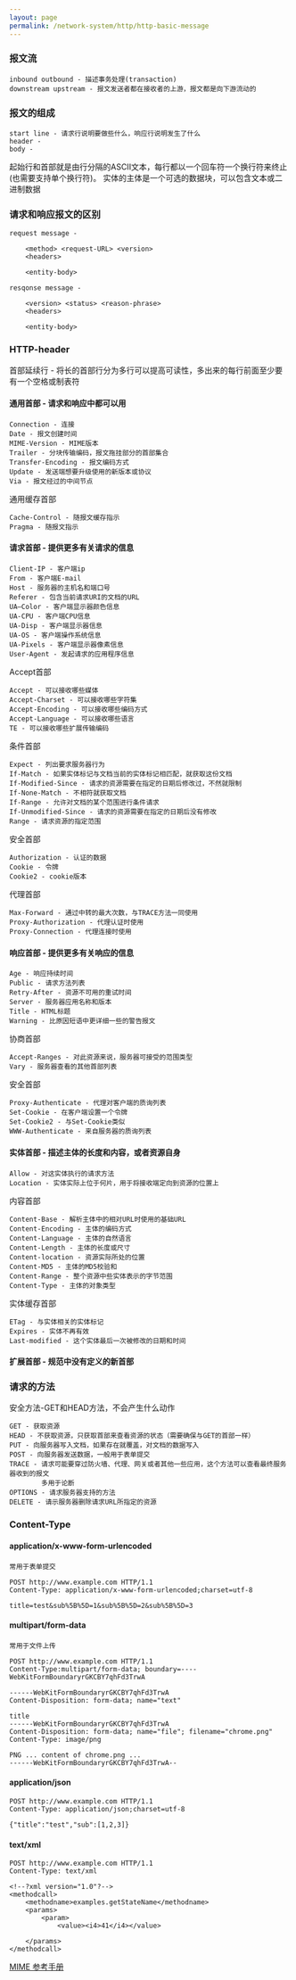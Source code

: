 ```yaml
---
layout: page
permalink: /network-system/http/http-basic-message
---
```


### 报文流

    inbound outbound - 描述事务处理(transaction)
    downstream upstream - 报文发送者都在接收者的上游，报文都是向下游流动的

### 报文的组成

    start line - 请求行说明要做些什么，响应行说明发生了什么
    header -
    body -

起始行和首部就是由行分隔的ASCII文本，每行都以一个回车符一个换行符来终止(也需要支持单个换行符)。
实体的主体是一个可选的数据块，可以包含文本或二进制数据

### 请求和响应报文的区别

    request message -  

        <method> <request-URL> <version>
        <headers>

        <entity-body>

    resqonse message -

        <version> <status> <reason-phrase>
        <headers>

        <entity-body>

### HTTP-header
首部延续行 - 将长的首部行分为多行可以提高可读性，多出来的每行前面至少要有一个空格或制表符

#### 通用首部 - 请求和响应中都可以用

    Connection - 连接
    Date - 报文创建时间
    MIME-Version - MIME版本
    Trailer - 分块传输编码，报文拖挂部分的首部集合
    Transfer-Encoding - 报文编码方式
    Update - 发送端想要升级使用的新版本或协议
    Via - 报文经过的中间节点
    
通用缓存首部

    Cache-Control - 随报文缓存指示
    Pragma - 随报文指示

#### 请求首部 - 提供更多有关请求的信息

    Client-IP - 客户端ip
    From - 客户端E-mail
    Host - 服务器的主机名和端口号
    Referer - 包含当前请求URI的文档的URL
    UA—Color - 客户端显示器颜色信息
    UA-CPU - 客户端CPU信息
    UA-Disp - 客户端显示器信息
    UA-OS - 客户端操作系统信息
    UA-Pixels - 客户端显示器像素信息
    User-Agent - 发起请求的应用程序信息

Accept首部

    Accept - 可以接收哪些媒体
    Accept-Charset - 可以接收哪些字符集
    Accept-Encoding - 可以接收哪些编码方式
    Accept-Language - 可以接收哪些语言
    TE - 可以接收哪些扩展传输编码

条件首部

    Expect - 列出要求服务器行为
    If-Match - 如果实体标记与文档当前的实体标记相匹配，就获取这份文档
    If-Modified-Since - 请求的资源需要在指定的日期后修改过，不然就限制
    If-None-Match - 不相符就获取文档
    If-Range - 允许对文档的某个范围进行条件请求
    If-Unmodified-Since - 请求的资源需要在指定的日期后没有修改
    Range - 请求资源的指定范围

安全首部

    Authorization - 认证的数据
    Cookie - 令牌
    Cookie2 - cookie版本

代理首部

    Max-Forward - 通过中转的最大次数，与TRACE方法一同使用
    Proxy-Authorization - 代理认证时使用
    Proxy-Connection - 代理连接时使用

#### 响应首部 - 提供更多有关响应的信息

    Age - 响应持续时间
    Public - 请求方法列表
    Retry-After - 资源不可用的重试时间
    Server - 服务器应用名称和版本
    Title - HTML标题
    Warning - 比原因短语中更详细一些的警告报文

协商首部

    Accept-Ranges - 对此资源来说，服务器可接受的范围类型
    Vary - 服务器查看的其他首部列表

安全首部

    Proxy-Authenticate - 代理对客户端的质询列表
    Set-Cookie - 在客户端设置一个令牌
    Set-Cookie2 - 与Set-Cookie类似
    WWW-Authenticate - 来自服务器的质询列表

#### 实体首部 - 描述主体的长度和内容，或者资源自身

    Allow - 对这实体执行的请求方法
    Location - 实体实际上位于何片，用于将接收端定向到资源的位置上

内容首部

    Content-Base - 解析主体中的相对URL时使用的基础URL
    Content-Encoding - 主体的编码方式
    Content-Language - 主体的自然语言
    Content-Length - 主体的长度或尺寸
    Content-location - 资源实际所处的位置
    Content-MD5 - 主体的MD5校验和
    Content-Range - 整个资源中些实体表示的字节范围
    Content-Type - 主体的对象类型

实体缓存首部

    ETag - 与实体相关的实体标记
    Expires - 实体不再有效
    Last-modified - 这个实体最后一次被修改的日期和时间

#### 扩展首部 - 规范中没有定义的新首部


### 请求的方法
安全方法-GET和HEAD方法，不会产生什么动作

    GET - 获取资源
    HEAD - 不获取资源，只获取首部来查看资源的状态（需要确保与GET的首部一样）
    PUT - 向服务器写入文档，如果存在就覆盖，对文档的数据写入
    POST - 向服务器发送数据，一般用于表单提交
    TRACE - 请求可能要穿过防火墙、代理、网关或者其他一些应用，这个方法可以查看最终服务器收到的报文
            多用于论断
    OPTIONS - 请求服务器支持的方法
    DELETE - 请示服务器删除请求URL所指定的资源


### Content-Type
#### application/x-www-form-urlencoded 
    常用于表单提交

    POST http://www.example.com HTTP/1.1 
    Content-Type: application/x-www-form-urlencoded;charset=utf-8 

    title=test&sub%5B%5D=1&sub%5B%5D=2&sub%5B%5D=3 

#### multipart/form-data 
    常用于文件上传

    POST http://www.example.com HTTP/1.1 
    Content-Type:multipart/form-data; boundary=----WebKitFormBoundaryrGKCBY7qhFd3TrwA 
    
    ------WebKitFormBoundaryrGKCBY7qhFd3TrwA 
    Content-Disposition: form-data; name="text" 
    
    title 
    ------WebKitFormBoundaryrGKCBY7qhFd3TrwA 
    Content-Disposition: form-data; name="file"; filename="chrome.png" 
    Content-Type: image/png 
    
    PNG ... content of chrome.png ... 
    ------WebKitFormBoundaryrGKCBY7qhFd3TrwA-- 

#### application/json

    POST http://www.example.com HTTP/1.1 
    Content-Type: application/json;charset=utf-8 
    
    {"title":"test","sub":[1,2,3]} 

#### text/xml 

    POST http://www.example.com HTTP/1.1 
    Content-Type: text/xml 
    
    <!--?xml version="1.0"?--> 
    <methodcall> 
        <methodname>examples.getStateName</methodname> 
        <params> 
            <param> 
                <value><i4>41</i4></value> 
             
        </params> 
    </methodcall> 

[MIME 参考手册](http://www.w3school.com.cn/media/media_mimeref.asp)

